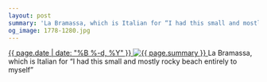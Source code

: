 ```yaml
---
layout: post
summary: 'La Bramassa, which is Italian for “I had this small and mostly rocky beach entirely to myself”'
og_image: 1778-1280.jpg
---
```


<p>
 <time>
  <a href="/1778">
   {{ page.date | date: "%B %-d, %Y" }}
  </a>
 </time>
 <a href="/1778">
  <img alt="{{ page.summary }}" data-taken="6/24/2023" sizes="(min-width: 700px) 50vw, calc(100vw - 2rem)" src="{{ site.assets_url }}/1778-640.jpg" srcset="{{ site.assets_url }}/1778-320.jpg 320w, {{ site.assets_url }}/1778-640.jpg 640w, {{ site.assets_url }}/1778-960.jpg 960w, {{ site.assets_url }}/1778-1280.jpg 1280w"/>
 </a>
 <span>
  La Bramassa, which is Italian for “I had this small and mostly rocky beach entirely to myself”
 </span>
</p>
